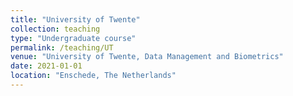 ```yaml
---
title: "University of Twente"
collection: teaching
type: "Undergraduate course"
permalink: /teaching/UT
venue: "University of Twente, Data Management and Biometrics"
date: 2021-01-01
location: "Enschede, The Netherlands"
---
```

